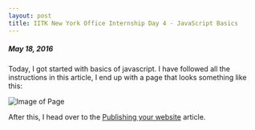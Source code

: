```yaml
---
layout: post
title: IITK New York Office Internship Day 4 - JavaScript Basics
---
```

##### *May 18, 2016*

Today, I got started with basics of javascript. I have followed all the instructions in this article, I end up with a page that looks something like this:

![Image of Page](https://github.com/subhamg/subhamg.github.io/blob/master/images/website-screen-scripted.png)  

After this, I head over to the [Publishing your website](https://developer.mozilla.org/en-US/Learn/Getting_started_with_the_web/Publishing_your_website) article.



